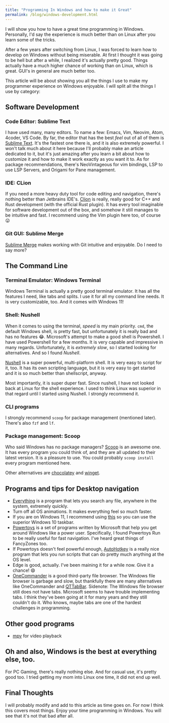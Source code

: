 ```yaml
---
title: "Programming In Windows and how to make it Great"
permalink: /blog/windows-development.html
---
```


I will show you how to have a great time programming in Windows. Personally, I'd say the experience is much better than on Linux after you learn some of the tricks.

<!--more-->

After a few years after switching from Linux, I was forced to learn how to develop on Windows without being miserable. At first I thought it was going to be hell but after a while, I realized it's actually pretty good. Things actually have a much higher chance of working than on Linux, which is great. GUI's in general are much better too.

This article will be about showing you all the things I use to make my programmer experience on Windows enjoyable. I will split all the things I use by category:

## Software Development

### Code Editor: Sublime Text

I have used many, many editors. To name a few: Emacs, Vim, Neovim, Atom, 4coder, VS Code. By far, the editor that has the best *feel* out of all of them is [Sublime Text](https://www.sublimetext.com/). It's the fastest one there is, and it is also extremely powerful. I won't talk much about it here because I'll probably make an article dedicated to it, but it's just amazing after you learn a bit about how to customize it and how to make it work exactly as you want it to. As for package recommendations, there's NeoVintageous for vim bindings, LSP to use LSP Servers, and Origami for Pane management.

### IDE: CLion

If you need a more heavy duty tool for code editing and navigation, there's nothing better than Jetbrains IDE's. [Clion](https://www.jetbrains.com/clion/) is really, really good for C++ and Rust development (with the official Rust plugin). It has every tool imaginable for software development out of the box, and somehow it still manages to be intuitive and fast. I recommend using the Vim plugin here too, of course :stuck_out_tongue:

### Git GUI: Sublime Merge

[Sublime Merge](https://www.sublimemerge.com/) makes working with Git intuitive and enjoyable. Do I need to say more?

## The Command Line

### Terminal Emulator: Windows Terminal

Windows Terminal is actually a pretty good terminal emulator. It has all the features I need, like tabs and splits. I use it for all my command line needs. It is very customizable, too. And it comes with Windows 11!

### Shell: Nushell

When it comes to using the terminal, *speed* is my main priority. `cmd`, the default Windows shell, is pretty fast, but unfortunately it is really bad and has no features :joy:. Microsoft's attempt to make a good shell is Powershell. I have used Powershell for a few months. It is very capable and impressive in many regards. Unfortunately, it is *extremely slow*, so I started looking for alternatives. And so I found *Nushell*.

[Nushell](https://www.nushell.sh/) is a super powerful, multi-platform shell. It is very easy to script for it, too. It has its own scripting language, but it is very easy to get started and it is so much better than shellscript, anyway.

Most importantly, it is super duper fast. Since nushell, I have not looked back at Linux for the shell experience. I used to think Linux was superior in that regard until I started using Nushell. I strongly recommend it.

### CLI programs

I strongly recommend `scoop` for package management (mentioned later). There's also `fzf` and `lf`.

### Package management: Scoop

Who said Windows has no package managers? [Scoop](https://scoop.sh/) is an awesome one. It has every program you could think of, and they are all updated to their latest version. It is a pleasure to use. You could probably `scoop install` every program mentioned here.

Other alternatives are [chocolatey](https://chocolatey.org/) and [winget](https://winget.run/).

## Programs and tips for Desktop navigation

- [Everything](https://www.voidtools.com/-) is a program that lets you search any file, anywhere in the system, extremely quickly.
- Turn off all OS animations. It makes everything feel so much faster.
- If you are on Windows 11, I recommend using [this](https://github.com/valinet/ExplorerPatcher) so you can use the superior Windows 10 taskbar.
- [Powertoys](https://github.com/microsoft/PowerToys) is a set of programs written by Microsoft that help you get around Windows like a power user. Specifically, I found Powertoys Run to be really useful for fast navigation. I've heard great things of FancyZones too.
- If Powertoys doesn't feel powerful enough, [AutoHotkey](https://www.autohotkey.com/) is a really nice program that lets you run scripts that can do pretty much anything at the OS level.
- Edge is good, actually. I've been maining it for a while now. Give it a chance! :smile:
- [OneCommander](https://www.onecommander.com/) is a good third-party file browser. The Windows file browser is garbage and slow, but thankfully there are many alternatives like OneCommander and [QTTabBar](http://qttabbar.wikidot.com/). Sidenote: The Windows file browser still does not have tabs. Microsoft seems to have trouble implementing tabs. I think they've been going at it for many years and they still couldn't do it. Who knows, maybe tabs are one of the hardest challenges in programming.

## Other good programs

- [mpv](https://mpv.io/) for video playback

## Oh and also, Windows is the best at everything else, too.

For PC Gaming, there's really nothing else. And for casual use, it's pretty good too. I tried getting my mom into Linux one time, it did not end up well.

## Final Thoughts

I will probably modify and add to this article as time goes on. For now I think this covers most things. Enjoy your time programming in Windows. You will see that it's not that bad after all.
